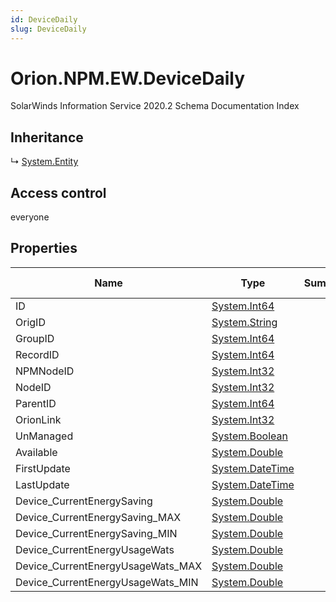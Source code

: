 ```yaml
---
id: DeviceDaily
slug: DeviceDaily
---
```


# Orion.NPM.EW.DeviceDaily

SolarWinds Information Service 2020.2 Schema Documentation Index

## Inheritance

↳ [System.Entity](./../System/Entity)

## Access control

everyone

## Properties

| Name | Type | Summary | Access Control |
| ------ | ------ | ------ | ------ |
| ID | [System.Int64](https://docs.microsoft.com/en-us/dotnet/api/system.int64) |  | everyone |
| OrigID | [System.String](https://docs.microsoft.com/en-us/dotnet/api/system.string) |  | everyone |
| GroupID | [System.Int64](https://docs.microsoft.com/en-us/dotnet/api/system.int64) |  | everyone |
| RecordID | [System.Int64](https://docs.microsoft.com/en-us/dotnet/api/system.int64) |  | everyone |
| NPMNodeID | [System.Int32](https://docs.microsoft.com/en-us/dotnet/api/system.int32) |  | everyone |
| NodeID | [System.Int32](https://docs.microsoft.com/en-us/dotnet/api/system.int32) |  | everyone |
| ParentID | [System.Int64](https://docs.microsoft.com/en-us/dotnet/api/system.int64) |  | everyone |
| OrionLink | [System.Int32](https://docs.microsoft.com/en-us/dotnet/api/system.int32) |  | everyone |
| UnManaged | [System.Boolean](https://docs.microsoft.com/en-us/dotnet/api/system.boolean) |  | everyone |
| Available | [System.Double](https://docs.microsoft.com/en-us/dotnet/api/system.double) |  | everyone |
| FirstUpdate | [System.DateTime](https://docs.microsoft.com/en-us/dotnet/api/system.datetime) |  | everyone |
| LastUpdate | [System.DateTime](https://docs.microsoft.com/en-us/dotnet/api/system.datetime) |  | everyone |
| Device_CurrentEnergySaving | [System.Double](https://docs.microsoft.com/en-us/dotnet/api/system.double) |  | everyone |
| Device_CurrentEnergySaving_MAX | [System.Double](https://docs.microsoft.com/en-us/dotnet/api/system.double) |  | everyone |
| Device_CurrentEnergySaving_MIN | [System.Double](https://docs.microsoft.com/en-us/dotnet/api/system.double) |  | everyone |
| Device_CurrentEnergyUsageWats | [System.Double](https://docs.microsoft.com/en-us/dotnet/api/system.double) |  | everyone |
| Device_CurrentEnergyUsageWats_MAX | [System.Double](https://docs.microsoft.com/en-us/dotnet/api/system.double) |  | everyone |
| Device_CurrentEnergyUsageWats_MIN | [System.Double](https://docs.microsoft.com/en-us/dotnet/api/system.double) |  | everyone |

